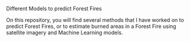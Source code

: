 Different Models to predict Forest Fires

On this repository, you will find several methods that I have worked on to predict Forest Fires, or to estimate burned areas in a Forest Fire using satellite imagery and Machine Learning models.
